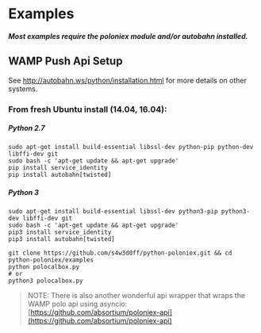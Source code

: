 # Examples

#### _Most examples require the poloniex module and/or autobahn installed._

## WAMP Push Api Setup 
See http://autobahn.ws/python/installation.html for more details on other systems.
### From fresh Ubuntu install (14.04, 16.04):
##### Python 2.7
```
sudo apt-get install build-essential libssl-dev python-pip python-dev libffi-dev git
sudo bash -c 'apt-get update && apt-get upgrade'
pip install service_identity
pip install autobahn[twisted]
```
##### Python 3
```
sudo apt-get install build-essential libssl-dev python3-pip python3-dev libffi-dev git
sudo bash -c 'apt-get update && apt-get upgrade'
pip3 install service_identity
pip3 install autobahn[twisted]
```
```
git clone https://github.com/s4w3d0ff/python-poloniex.git && cd python-poloniex/examples
python polocalbox.py
# or
python3 polocalbox.py
```
>NOTE: There is also another wonderful api wrapper that wraps the WAMP polo api using asyncio:  
>[https://github.com/absortium/poloniex-api](https://github.com/absortium/poloniex-api)
